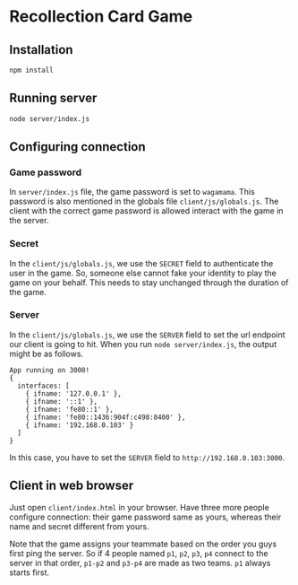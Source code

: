 ﻿# Recollection Card Game

## Installation
```sh
npm install
```

## Running server
```sh
node server/index.js
```

## Configuring connection
### Game password
In `server/index.js` file, the game password is set to `wagamama`. This password is also mentioned in the globals file `client/js/globals.js`. The client with the correct game password is allowed interact with the game in the server.

### Secret
In the `client/js/globals.js`, we use the `SECRET` field to authenticate the user in the game. So, someone else cannot fake your identity to play the game on your behalf. This needs to stay unchanged through the duration of the game.

### Server
In the `client/js/globals.js`, we use the `SERVER` field to set the url endpoint our client is going to hit. When you run `node server/index.js`, the output might be as follows.
```
App running on 3000!
{
  interfaces: [
    { ifname: '127.0.0.1' },
    { ifname: '::1' },
    { ifname: 'fe80::1' },
    { ifname: 'fe80::1436:904f:c498:8400' },
    { ifname: '192.168.0.103' }
  ]
}
```
In this case, you have to set the `SERVER` field to `http://192.168.0.103:3000`.



## Client in web browser
Just open `client/index.html` in your browser. Have three more people configure connection: their game password same as yours, whereas their name and secret different from yours.

Note that the game assigns your teammate based on the order you guys first ping the server. So if 4 people named `p1`, `p2`, `p3`, `p4` connect to the server in that order, `p1-p2` and `p3-p4` are made as two teams. `p1` always starts first.



